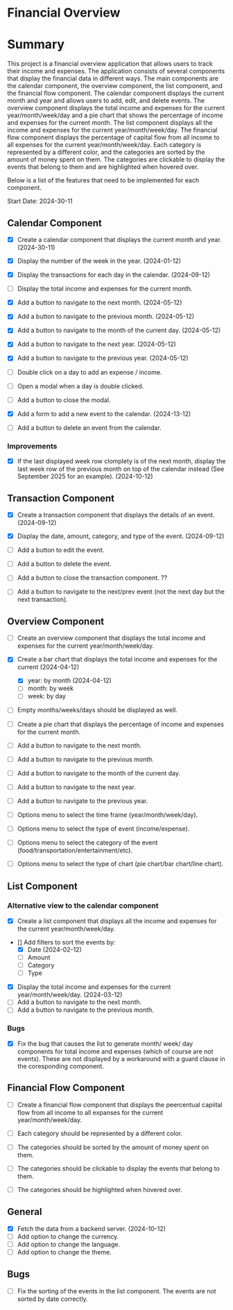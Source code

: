 # Financial Overview
# Summary
This project is a financial overview application that allows users to track their income and expenses. The application consists of several components that display the financial data in different ways. The main components are the calendar component, the overview component, the list component, and the financial flow component. The calendar component displays the current month and year and allows users to add, edit, and delete events. The overview component displays the total income and expenses for the current year/month/week/day and a pie chart that shows the percentage of income and expenses for the current month. The list component displays all the income and expenses for the current year/month/week/day. The financial flow component displays the percentage of capital flow from all income to all expenses for the current year/month/week/day. Each category is represented by a different color, and the categories are sorted by the amount of money spent on them. The categories are clickable to display the events that belong to them and are highlighted when hovered over.

Below is a list of the features that need to be implemented for each component.

Start Date: 2024-30-11

## Calendar Component

- [x] Create a calendar component that displays the current month and year. (2024-30-11)
- [x] Display the number of the week in the year. (2024-01-12)
- [x] Display the transactions for each day in the calendar. (2024-09-12)
- [ ] Display the total income and expenses for the current month.
  
- [x] Add a button to navigate to the next month. (2024-05-12)
- [x] Add a button to navigate to the previous month. (2024-05-12)
- [x] Add a button to navigate to the month of the current day. (2024-05-12)
- [x] Add a button to navigate to the next year. (2024-05-12)
- [x] Add a button to navigate to the previous year. (2024-05-12)

- [ ] Double click on a day to add an expense / income.
- [ ] Open a modal when a day is double clicked.
- [ ] Add a button to close the modal.
- [x] Add a form to add a new event to the calendar. (2024-13-12)
- [ ] Add a button to delete an event from the calendar.

### Improvements
- [x] If the last displayed week row clomplety is of the next month, display the last week row of the previous month on top of the calendar instead (See September 2025 for an example). (2024-10-12)

## Transaction Component
- [x] Create a transaction component that displays the details of an event. (2024-09-12)
- [x] Display the date, amount, category, and type of the event. (2024-09-12)
- [ ] Add a button to edit the event.
- [ ] Add a button to delete the event.
- [ ] Add a button to close the transaction component. ??
- [ ] Add a button to navigate to the next/prev event (not the next day but the next transaction).


## Overview Component
- [ ] Create an overview component that displays the total income and expenses for the current year/month/week/day.

- [x] Create a bar chart that displays the total income and expenses for the current (2024-04-12)
  - [x] year: by month (2024-04-12)
  - [ ] month: by week
  - [ ] week: by day

- [ ] Empty months/weeks/days should be displayed as well.

- [ ] Create a pie chart that displays the percentage of income and expenses for the current month.
- [ ] Add a button to navigate to the next month.
- [ ] Add a button to navigate to the previous month.
- [ ] Add a button to navigate to the month of the current day.
- [ ] Add a button to navigate to the next year.
- [ ] Add a button to navigate to the previous year.

- [ ] Options menu to select the time frame (year/month/week/day).
- [ ] Options menu to select the type of event (income/expense).
- [ ] Options menu to select the category of the event (food/transportation/entertainment/etc).
- [ ] Options menu to select the type of chart (pie chart/bar chart/line chart).
  

## List Component
### Alternative view to the calendar component
- [x] Create a list component that displays all the income and expenses for the current year/month/week/day.
- [] Add filters to sort the events by:
  - [x] Date (2024-02-12)
  - [ ] Amount
  - [ ] Category
  - [ ] Type
- [x] Display the total income and expenses for the current year/month/week/day. (2024-03-12)
- [ ] Add a button to navigate to the next month.
- [ ] Add a button to navigate to the previous month.
### Bugs
- [x] Fix the bug that causes the list to generate month/ week/ day components for total income and expenses (which of course are not events). These are not displayed by a workaround with a guard clause in the coresponding component.


## Financial Flow Component
- [ ] Create a financial flow component that displays the peercentual capiital flow from all income to all expanses for the current year/month/week/day.
- [ ] Each category should be represented by a different color.
- [ ] The categories should be sorted by the amount of money spent on them.
- [ ] The categories should be clickable to display the events that belong to them.
- [ ] The categories should be highlighted when hovered over.
   

## General
- [x] Fetch the data from a backend server. (2024-10-12)
- [ ] Add option to change the currency.
- [ ] Add option to change the language.
- [ ] Add option to change the theme.

## Bugs 
- [ ] Fix the sorting of the events in the list component. The events are not sorted by date correctly. 